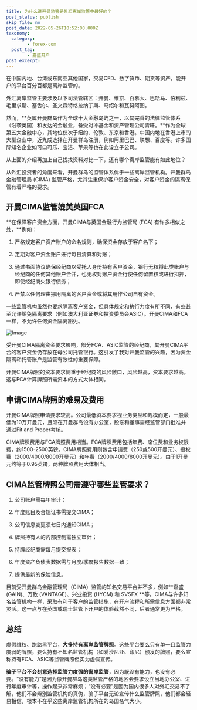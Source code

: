 ```yaml
---
title: 为什么说开曼监管是外汇离岸监管中最好的？
post_status: publish
skip_file: no
post_date: 2022-05-26T10:52:00.000Z
taxonomy:
  category:
        - forex-com
  post_tag:
        - 嘉盛开户
post_excerpt: 
---
```

在中国内地、台湾或东南亚其他国家，交易CFD、数字货币、期货等资产，能开户的平台百分百都是离岸监管的。

外汇离岸监管主要涉及以下司法管辖区：开曼、维京、百慕大、巴哈马、伯利兹、毛里求斯、塞舌尔、圣文森特格拉纳丁斯、马绍尔和瓦努阿图。

然而，**英属开曼群岛作为全球十大金融岛屿之一，以其完善的法律监管体系（沿袭英国）和发达的金融业，备受对冲基金和资产管理公司青睐。**作为全球第五大金融中心，其地位仅次于纽约、伦敦、东京和香港。中国内地在香港上市的大型企业中，近九成选择在开曼群岛注册，例如阿里巴巴、联想、百度等。许多国际知名企业如可口可乐、宝洁、苹果等也在此设立子公司。

从上面的介绍再加上自己找找资料对比一下，还有哪个离岸监管能有如此地位？

从外汇投资者的角度来看，开曼群岛的监管体系优于一些离岸监管机构。开曼群岛金融管理局 (CIMA) 监管严格，尤其注重保护客户资金安全，对客户资金的隔离保管有着严格的要求。

## 开曼CIMA监管媲美英国FCA

**在保障客户资金方面，开曼CIMA与英国金融行为监管局 (FCA) 有许多相似之处，**例如：

1. 严格规定客户资产账户的命名规则，确保资金存放于客户名下；

1. 定期对客户资金账户进行每日清算和对账；

1. 通过书面协议确保经纪商以受托人身份持有客户资金，银行无权将此类账户与经纪商的任何其他账户合并，也无权对账户资金行使任何留置权或进行扣押，即使经纪商欠银行债务；

1. 严禁以任何理由挪用隔离的客户资金或将其用作公司自有资金。

一些监管机构虽然也要求隔离客户资金，但具体规定和执行力度有所不同，有些甚至允许豁免隔离要求（例如澳大利亚证券和投资委员会ASIC）。开曼CIMA和FCA一样，不允许任何资金隔离豁免。

![Image](https://prod-files-secure.s3.us-west-2.amazonaws.com/39ed1227-6d7d-4570-be36-9ccd4a2c4241/bd849744-3fcb-4a37-8312-357962c8f065/image.png?X-Amz-Algorithm=AWS4-HMAC-SHA256&X-Amz-Content-Sha256=UNSIGNED-PAYLOAD&X-Amz-Credential=ASIAZI2LB466WNGRI75A%2F20250302%2Fus-west-2%2Fs3%2Faws4_request&X-Amz-Date=20250302T041351Z&X-Amz-Expires=3600&X-Amz-Security-Token=IQoJb3JpZ2luX2VjEHoaCXVzLXdlc3QtMiJGMEQCIFrpb4zlVLk7VgyeV%2FbKpUZRKAtWMbX2UzL7Tbey1qBPAiBT%2FzPzclwWUooz%2B85oA7sE8kuRck0GWppyeuvJiqYM2iqIBAiz%2F%2F%2F%2F%2F%2F%2F%2F%2F%2F8BEAAaDDYzNzQyMzE4MzgwNSIMu7cMH0SSreI2Pw7qKtwD%2FHSY8gj0C5IHkcXuRKJfD4hMgBpOAbF4zaIDqx22hShGx2XYJBh2UYo%2F7Ke%2FSl6AtA7AbGiSWRBjZlDc8OzQL46E7%2Bc9ChFu%2B26vzrTuzRZLP4tW1cYrHYge%2B0qK4bQEfyoieappClNMZ8kaIDOcpDsQpkHVVCANifgaZt3B2hmcdF7Gnxg4fD%2BRVw%2F6ggI42ELSQwL%2FOjVmQkG8gG%2B8t5iJezg7hPzGyJEvIDyZ5tzD38CiXedoBfuM4o%2BWdhaFhA7u%2BE9DRtJTfEMGQMy49AiZd0H%2BKS3YGZnZk5FFaPuCAUnMv4QZ4FUGeP5PGaB27tPrk7zDo4RqXsx1WVJLaIqjQ60V01C%2BV2PFP6vkbMA12o4S9goG%2BR5eyPiylrs%2Bul2TR366mTH92xAdgK2MK3bgMk2xAfXkCghX93Pf%2BOHpvGUa3jqKZHxgFtHr6355DKo%2BlzM7kJ8vJWZ8jFY1E4vNNFLcxGwZrvW%2FQDT7kidGC3FVX3TRvBCsIX4aIHLhS7%2FIdOwLyPowPYmc7v6x%2Bupo2ZNYZO3JXTN7MS4RDEi0PneyzdCBVjdAWOiTpzQf9pqc1B3Jf1XyiKPRunsEwIsKlu%2F6Mu7d4wmhHa3RwoodEj6XlIwQT3T2K8MwvvSOvgY6pgGxclsz7PHSa3tRVcE1r03TeqWHltOmhICFeNCW0mgInrqmvDhOxh6e%2F%2F%2FGyIZq4Da37clLJZ7DdUsuK3hS%2ByHM0zO9%2FwHuSx5OvRfvy%2BbI9YZ%2FBh4zbpXE%2Bg4s%2FLUTHkUUGbscaqSc3wWoZgAUraFOmhfdE2nHj%2BF4sNozq1rhocwsOx8Q%2BbCZ7n5HsCaJmhxkMqFJwh5FgB2pat7TEDQbsfHNVafM&X-Amz-Signature=958324455fc30342e89496fa7cd72cee641e91fbfb01abed87822515bb437f40&X-Amz-SignedHeaders=host&x-id=GetObject)

受开曼CIMA隔离资金要求影响，部分FCA、ASIC监管的经纪商，其开曼CIMA平台的客户资金仍存放在母公司托管银行。这引发了我对开曼监管的兴趣，因为资金隔离和托管账户是监管有效性的重要保障。

开曼CIMA牌照的资本要求侧重于经纪商的风险敞口，风险越高，资本要求越高。这与FCA计算牌照所需资本的方式大体相同。

## **申请CIMA牌照的难易及费用**

开曼CIMA牌照申请要求较高。公司最低资本要求视业务类型和规模而定，一般最低为10万开曼元，且须在开曼群岛设有办公室，股东和董事需经监管部门批准并通过Fit and Proper考核。

CIMA牌照费用与FCA牌照费用相当。FCA牌照费用包括年费、席位费和业务权限费，约1500-2500英镑。CIMA牌照费用则包含申请费（250或500开曼元）、授权费（2000/4000/8000开曼元）和年费（2000/4000/8000开曼元）。由于1开曼元约等于0.95英镑，两种牌照费用大体相当。

## CIMA监管牌照公司需遵守哪些监管要求？

1. 公司账户需每年审计；

1. 年度账目及合规证书需提交CIMA；

1. 公司信息变更须七日内通知CIMA；

1. 牌照持有人的内部控制需独立审计；

1. 持牌经纪商需每月提交报表；

1. 年度资产负债表数据需与月度/季度报告数据一致；

1. 提供最新的保险信息。

目前受开曼群岛金融管理局（CIMA）监管的知名交易平台并不多，例如**嘉盛 (GAIN)、万致 (VANTAGE)、兴业投资 (HYCM) 和 SVSFX **等。CIMA与许多知名监管机构一样，采取有利于客户的监管措施，在开户流程和所需信息方面都非常灵活。这一点与在英国或瑞士监管下开户的体验截然不同，后者通常更为严格。

## 总结

虚假维权、跑路黑平台，**大多持有离岸监管牌照**。这些平台要么只有单一且监管力度弱的牌照，要么持有不知名监管机构（如爱沙尼亚、印尼）颁发的牌照，要么宣称持有FCA、ASIC等监管牌照但实为虚假宣传。

**骗子平台不会刻意选择监管力度强的离岸监管**，因为既没有能力，也没有必要。“没有能力”是因为像开曼群岛这类监管严格的地区会要求设立当地办公室、进行年度审计等，操作起来非常麻烦；“没有必要”是因为国内很多人对外汇交易不了解，他们不会辨别监管机构的真伪，骗子平台无论宣传什么监管牌照，他们都会轻易相信，根本不在乎这些离岸监管机构所在的岛国名气大小。